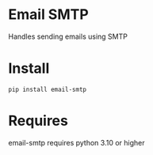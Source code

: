 # Email SMTP
Handles sending emails using SMTP

# Install
```
pip install email-smtp
```

# Requires
email-smtp requires python 3.10 or higher